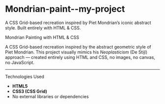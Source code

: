 # Mondrian-paint--my-project
A CSS Grid-based recreation inspired by Piet Mondrian’s iconic abstract style. Built entirely with HTML &amp; CSS.


Mondrian Painting with HTML & CSS

A CSS Grid-based recreation inspired by the abstract geometric style of Piet Mondrian. 
This project visually mimics his *Neoplasticism* (De Stijl) approach — created entirely using HTML and CSS, no images, no canvas, no JavaScript.

---

Technologies Used

- **HTML5**
- **CSS3 (CSS Grid)**
- No external libraries or dependencies
